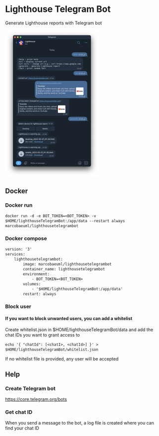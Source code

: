 # Lighthouse Telegram Bot

<p>Generate Lighthouse reports with Telegram bot</p>
<img src="https://raw.githubusercontent.com/MarcoBaeuml/lighthouseTelegramBot/master/lighthouseTelegramBot_example.png" alt="lighthouseTelegramBot_example.png" width=60% />

## Docker

### Docker run

```
docker run -d -e BOT_TOKEN=<BOT_TOKEN> -v $HOME/lighthouseTelegramBot:/app/data --restart always marcobaeuml/lighthousetelegrambot
```

### Docker compose

```
version: '3'
services:
    lighthousetelegrambot:
        image: marcobaeuml/lighthousetelegrambot
        container_name: lighthousetelegrambot
        environment:
            - BOT_TOKEN=<BOT_TOKEN>
        volumes:
            - '$HOME/lighthouseTelegramBot:/app/data'
        restart: always
```

### Block user

#### If you want to block unwanted users, you can add a whitelist
Create whitelist.json in $HOME/lighthouseTelegramBot/data and add the chat IDs you want to grant access to<br>
```
echo '{ "chatId": [<chatI>, <chatId>] }' > $HOME/lighthouseTelegramBot/whitelist.json
```
<p>If no whitelist file is provided, any user will be accepted</p>

## Help

### Create Telegram bot

https://core.telegram.org/bots

### Get chat ID

When you send a message to the bot, a log file is created where you can find your chat ID
